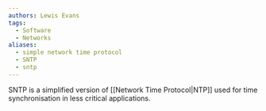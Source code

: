 ```yaml
---
authors: Lewis Evans
tags:
  - Software
  - Networks
aliases:
  - simple network time protocol
  - SNTP
  - sntp
---
```

SNTP is a simplified version of [[Network Time Protocol|NTP]] used for time synchronisation in less critical applications.